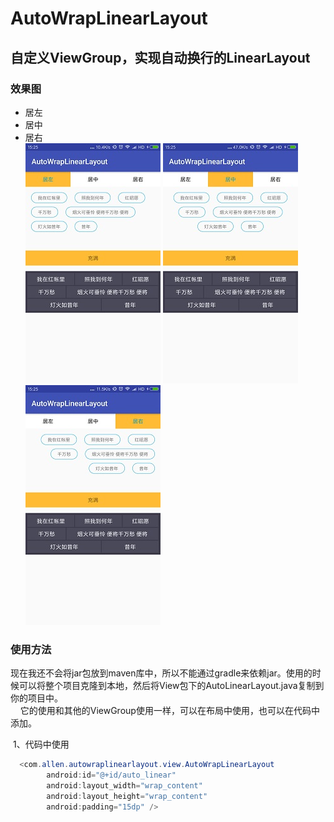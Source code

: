 # AutoWrapLinearLayout
## 自定义ViewGroup，实现自动换行的LinearLayout
### 效果图
 * 居左  
 * 居中  
 * 居右  
 ![居左](/design/left.jpg)
 ![居中](/design/center.jpg) 
 ![居右](/design/right.jpg)
### 使用方法
 
   现在我还不会将jar包放到maven库中，所以不能通过gradle来依赖jar。使用的时候可以将整个项目克隆到本地，然后将View包下的AutoLinearLayout.java复制到你的项目中。  
        它的使用和其他的ViewGroup使用一样，可以在布局中使用，也可以在代码中添加。  
        
  1、代码中使用
```Java
  <com.allen.autowraplinearlayout.view.AutoWrapLinearLayout
        android:id="@+id/auto_linear"
        android:layout_width="wrap_content"
        android:layout_height="wrap_content"
        android:padding="15dp" />

```

